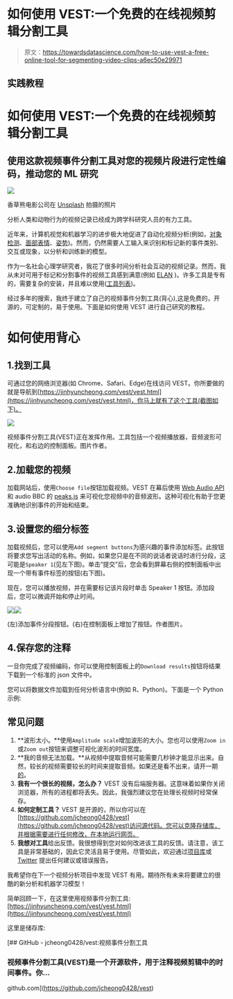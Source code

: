 # 如何使用 VEST:一个免费的在线视频剪辑分割工具

> 原文：<https://towardsdatascience.com/how-to-use-vest-a-free-online-tool-for-segmenting-video-clips-a6ec50e29971>

## 实践教程

# 如何使用 VEST:一个免费的在线视频剪辑分割工具

## 使用这款视频事件分割工具对您的视频片段进行定性编码，推动您的 ML 研究

![](img/ba7eb92503b0491350eb0436e85dc8c8.png)

香草熊电影公司在 [Unsplash](https://unsplash.com?utm_source=medium&utm_medium=referral) 拍摄的照片

分析人类和动物行为的视频记录已经成为跨学科研究人员的有力工具。

近年来，计算机视觉和机器学习的进步极大地促进了自动化视频分析(例如，[对象检测](https://pjreddie.com/darknet/yolo/)、[面部表情](/how-to-extract-facial-expressions-head-pose-and-gaze-from-any-youtube-video-2aa6590c2bb6)、[姿势](https://github.com/MVIG-SJTU/AlphaPose))。然而，仍然需要人工输入来识别和标记新的事件类别、交互或现象，以分析和训练新的模型。

作为一名社会心理学研究者，我花了很多时间分析社会互动的视频记录。然而，我从未对可用于标记和分割事件的视频工具感到满意(例如 [ELAN](https://archive.mpi.nl/tla/elan) )。许多工具是专有的，需要复杂的安装，并且难以使用([工具列表](https://en.wikipedia.org/wiki/Computer-assisted_qualitative_data_analysis_software))。

经过多年的搜索，我终于建立了自己的视频事件分割工具(背心),这是免费的，开源的，可定制的，易于使用。下面是如何使用 VEST 进行自己研究的教程。

# 如何使用背心

## 1.找到工具

可通过您的网络浏览器(如 Chrome、Safari、Edge)在线访问 VEST。你所要做的就是导航到[https://jinhyuncheong.com/vest/vest.html](https://jinhyuncheong.com/vest/vest.html)，你马上就有了这个工具(截图如下)。

![](img/a17b274a28939a437f4ed27966810316.png)

视频事件分割工具(VEST)正在发挥作用。工具包括一个视频播放器，音频波形可视化，和右边的控制面板。图片作者。

## 2.加载您的视频

加载网站后，使用`Choose file`按钮加载视频。VEST 在幕后使用 [Web Audio API](https://www.w3.org/TR/webaudio/) 和 audio BBC 的 [peaks.js](https://github.com/bbc/peaks.js) 来可视化您视频中的音频波形。这种可视化有助于您更准确地识别事件的开始和结束。

## 3.设置您的细分标签

加载视频后，您可以使用`Add segment buttons`为感兴趣的事件添加标签。此按钮将要求您写出活动的名称。例如，如果您只是在不同的说话者说话时进行分段，这可能是`Speaker 1`(见左下图)。单击“提交”后，您会看到屏幕右侧的控制面板中出现一个带有事件标签的按钮(右下图)。

现在，您可以播放视频，并在需要标记该片段时单击 Speaker 1 按钮。添加段后，您可以微调开始和停止时间。

![](img/d334c3ea9cbc4bef1c4e687ca02f813c.png)![](img/26f176b914af20890b7886b9810aef3f.png)

(左)添加事件分段按钮。(右)在控制面板上增加了按钮。作者图片。

## 4.保存您的注释

一旦你完成了视频编码，你可以使用控制面板上的`Download results`按钮将结果下载到一个标准的 json 文件中。

您可以将数据文件加载到任何分析语言中(例如 R、Python)。下面是一个 Python 示例:

## 常见问题

1.  **波形太小。**使用`Amplitude scale`增加波形的大小。您也可以使用`Zoom in`或`Zoom out`按钮来调整可视化波形的时间宽度。
2.  **我的音频无法加载。**从视频中提取音频可能需要几秒钟才能显示出来。自然，较长的视频需要较长的时间来提取音频。如果还是看不出来，请开一期[的](https://github.com/jcheong0428/vest/issues)。
3.  **我有一个很长的视频，怎么办？** VEST 没有后端服务器。这意味着如果你关闭浏览器，所有的进程都将丢失。因此，我强烈建议您在处理长视频时经常保存。
4.  **如何定制工具？** VEST 是开源的，所以你可以在[https://github.com/jcheong0428/vest](https://github.com/jcheong0428/vest)访问源代码。您可以克隆存储库，并根据需要进行任何修改，在本地运行网页。
5.  **我想对工具**给出反馈。我很想得到您对如何改进该工具的反馈。请注意，该工具是非常基础的，因此它灵活且易于使用。尽管如此，欢迎通过[项目库](https://github.com/jcheong0428/vest/issues)或 [Twitter](https://twitter.com/intent/tweet?screen_name=jcheong0428) 提出任何建议或错误报告。

我希望你在下一个视频分析项目中发现 VEST 有用。期待所有未来将要建立的很酷的新分析和机器学习模型！

简单回顾一下，在这里使用视频事件分割工具:[https://jinhyuncheong.com/vest/vest.html](https://jinhyuncheong.com/vest/vest.html)

这里是储存库:

[](https://github.com/jcheong0428/vest) [## GitHub - jcheong0428/vest:视频事件分割工具

### 视频事件分割工具(VEST)是一个开源软件，用于注释视频剪辑中的时间事件。你…

github.com](https://github.com/jcheong0428/vest)